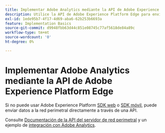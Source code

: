 ```yaml
---
title: Implementar Adobe Analytics mediante la API de Adobe Experience Platform Edge
description: Utilice la API de Adobe Experience Platform Edge para enviar datos a Adobe Analytics.
exl-id: 1ede95b7-4f17-4d69-aba6-62b253b6693a
feature: Implementation Basics
source-git-commit: d9948fbb63d44c851e08745c77af5618de84a89c
workflow-type: tm+mt
source-wordcount: '0'
ht-degree: 0%

---
```


# Implementar Adobe Analytics mediante la API de Adobe Experience Platform Edge

Si no puede usar Adobe Experience Platform [SDK web](../web-sdk/overview.md) o [SDK móvil](../mobile-sdk/overview.md), puede enviar datos a la red perimetral directamente a través de una API.

Consulte [Documentación de la API del servidor de red perimetral](https://experienceleague.adobe.com/docs/experience-platform/edge-network-server-api/overview.html?lang=es) y un ejemplo de [integración con Adobe Analytics](https://experienceleague.adobe.com/docs/experience-platform/edge-network-server-api/interacting-other-adobe-solutions/interacting-adobe-analytics.html?lang=es).
